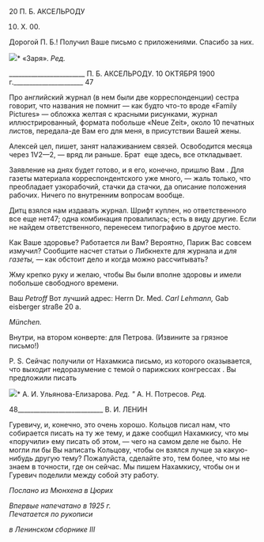 20 П. Б. АКСЕЛЬРОДУ

10. X. 00.

Дорогой П. Б.! Получил Ваше письмо с приложениями. Спасибо за них.

![](file:///C:/Users/bot32/AppData/Local/Temp/msohtmlclip1/01/clip_image001.png)* «Заря». _Ред._

  

________________________ П. Б. АКСЕЛЬРОДУ. 10 ОКТЯБРЯ 1900 г.______________________ 47

Про английский журнал (в нем были две корреспонденции) сестра говорит, что на­звания не помнит — как будто что-то вроде «Family Pictures» — обложка желтая с красными рисунками, журнал иллюстрированный, формата побольше «Neue Zeit», око­ло 10 печатных листов, передала-де Вам его для меня, в присутствии Вашей жены.

Алексей цел, пишет, занят налаживанием связей. Освободится месяца через 1V2—2, — вряд ли раньше. Брат  еще здесь, все откладывает.

Заявление на днях будет готово, и я его, конечно, пришлю Вам . Для газеты мате­риала корреспондентского уже много, — жаль только, что преобладает узкорабочий, стачки да стачки, да описание положения рабочих. Ничего по внутренним вопросам вообще.

Дитц взялся нам издавать журнал. Шрифт куплен, но ответственного все еще нет47; одна комбинация провалилась; есть в виду другие. Если не найдем ответственного, пе­ренесем типографию в другое место.

Как Ваше здоровье? Работается ли Вам? Вероятно, Париж Вас совсем измучил? Со­общите насчет статьи о Либкнехте для журнала и _для газеты,_ — как обстоит дело и когда можно рассчитывать?

Жму крепко руку и желаю, чтобы Вы были вполне здоровы и имели побольше сво­бодного времени.

Ваш _Petroff_ Вот лучший адрес: Herrn Dr. Med. _Carl Lehmann,_ Gab eisberger straße 20 a.

_München._

Внутри, на втором конверте: для Петрова. (Извините за грязное письмо!)

P. S. Сейчас получили от Нахамкиса письмо, из которого оказывается, что выходит недоразумение с темой о парижских конгрессах . Вы предложили писать

![](file:///C:/Users/bot32/AppData/Local/Temp/msohtmlclip1/01/clip_image001.png)* А. И. Ульянова-Елизарова. _Ред. "_ А. Н. Потресов. _Ред._

  

48___________________________ В. И. ЛЕНИН

Гуревичу, и, конечно, это очень хорошо. Кольцов писал нам, что собирается писать на ту же тему, и даже сообщил Нахамкису, что мы «поручили» ему писать об этом, — че­го на самом деле не было. Не могли ли бы Вы написать Кольцову, чтобы он взялся лучше за какую-нибудь другую тему? Пожалуйста, сделайте это, тем более, что мы не знаем в точности, где он сейчас. Мы пишем Нахамкису, чтобы он и Гуревич поделили между собой эту работу.

_Послано из Мюнхена в Цюрих_

_Впервые напечатано в 1925 г.                                                                     Печатается по рукописи_

_в Ленинском сборнике_ _III_